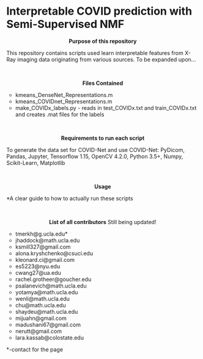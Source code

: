 # Interpretable COVID prediction with Semi-Supervised NMF 
<p align="center">
<b>Purpose of this repository</b>
<br>
</p>

<p>
This repository contains scripts used learn interpretable features from X-Ray imaging data originating from various sources.  To be expanded upon... 
</p>

<br>
<p align="center">
<b>Files Contained</b>
<br>
</p>

<p>
<ul style="list-style-type:circle">
  <li>kmeans_DenseNet_Representations.m</li>
  <li>kmeans_COVIDnet_Representations.m</li>
  <li>make_COVIDx_labels.py - reads in test_COVIDx.txt and train_COVIDx.txt and creates .mat files for the labels</li>
</ul>
</p>

<br>
<p align="center">
<b>Requirements to run each script</b>
<br>
</p>

<p>
To generate the data set for COVID-Net and use COVID-Net:
PyDicom, Pandas, Jupyter, Tensorflow 1.15, OpenCV 4.2.0, Python 3.5+, Numpy, Scikit-Learn, Matplotlib
</p>


<br>
<p align="center">
<b>Usage</b>
<br>
</p>

<p>
*A clear guide to how to actually run these scripts
</p>

<br>
<p align="center">
<b>List of all contributors</b>
Still being updated!
<br>
</p>

<p>
  <ul style="list-style-type:circle">
    <li>tmerkh@g.ucla.edu*</li>
    <li>jhaddock@math.ucla.edu</li>
    <li>ksmill327@gmail.com</li>
    <li>alona.kryshchenko@csuci.edu</li>
    <li>kleonard.ci@gmail.com</li>
    <li>es5223@nyu.edu</li>
    <li>cwang27@ua.edu</li>
    <li>rachel.grotheer@goucher.edu</li>
    <li>psalanevich@math.ucla.edu</li>
    <li>yotamya@math.ucla.edu</li>
    <li>wenli@math.ucla.edu</li>
    <li>chu@math.ucla.edu</li>
    <li>shaydeu@math.ucla.edu</li>
    <li>mijuahn@gmail.com</li>
    <li>madushani67@gmail.com</li>
    <li>nerutt@gmail.com</li>
    <li>lara.kassab@colostate.edu</li>
  </ul>
</p>

<p>
  *-contact for the page
</p>
